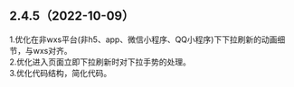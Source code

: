 ## 2.4.5（2022-10-09）
1.优化在非wxs平台(非h5、app、微信小程序、QQ小程序)下下拉刷新的动画细节，与wxs对齐。  
2.优化进入页面立即下拉刷新时对下拉手势的处理。  
3.优化代码结构，简化代码。

